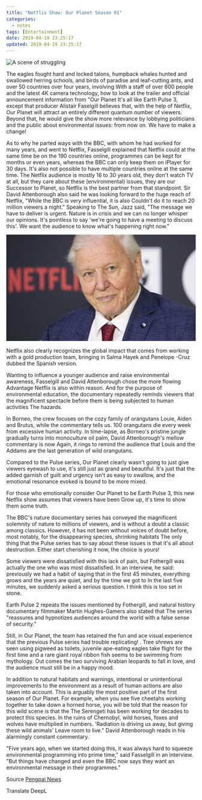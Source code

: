 ```yaml
---
title: "Netflix Show: Our Planet Season 01"
categories:
  - notes
tags: [Entertainment]
date: 2019-04-19 23:25:17
updated: 2019-04-19 23:25:17
---
```


![A scene of struggling](1555713393372.png)



The eagles fought hard and locked talons, humpback whales hunted and swallowed herring schools, and birds of paradise and leaf-cutting ants, and over 50 countries over four years, involving With a staff of over 600 people and the latest 4K camera technology, how to look at the trailer and official announcement information from "Our Planet It's all like Earth Pulse 3, except that producer Alistair Faselgill believes that, with the help of Netflix, Our Planet will attract an entirely different quantum number of viewers. Beyond that, he would give the show more relevance by lobbying politicians and the public about environmental issues: from now on. We have to make a change!

As to why he parted ways with the BBC, with whom he had worked for many years, and went to Netflix, Fasselgill explained that Netflix could at the same time be on the 190 countries online, programmes can be kept for months or even years, whereas the BBC can only keep them on iPlayer for 30 days. It's also not possible to have multiple countries online at the same time. The Netflix audience is mostly 16 to 30 years old, they don't watch TV at all, but they care about these (environmental) issues, they are our Successor to Planet, so Netflix is the best partner from that standpoint. Sir David Attenborough also said he was looking forward to the huge reach of Netflix, "While the BBC is very influential, it is also Couldn't do it to reach 20 million viewers a night." Speaking to The Sun, Jazz said, "The message we have to deliver is urgent. Nature is in crisis and we can no longer whisper our opinions. It's pointless to say 'we're going to have a meeting to discuss this'. We want the audience to know what's happening right now."



![David Attenborough](0.png)



Netflix also clearly recognizes the global impact that comes from working with a gold production team, bringing in Salma Hayek and Penelope -Cruz dubbed the Spanish version.

Wanting to influence a younger audience and raise environmental awareness, Fasselgill and David Attenborough chose the more flowing Advantage Netflix is also within reason. And for the purpose of environmental education, the documentary repeatedly reminds viewers that the magnificent spectacle before them is being subjected to human activities The hazards.

In Borneo, the crew focuses on the cozy family of orangutans Louie, Aiden and Brutus, while the commentary tells us. 100 orangutans die every week from excessive human activity. In time-lapse, as Borneo's pristine jungle gradually turns into monoculture oil palm, David Attenborough's mellow commentary is now Again, it rings to remind the audience that Louis and the Addams are the last generation of wild orangutans.

Compared to the Pulse series, Our Planet clearly wasn't going to just give viewers eyewash to use, it's still just as grand and beautiful. It's just that the added garnish of guilt and urgency isn't as easy to swallow, and the emotional resonance evoked is bound to be more mixed.

For those who emotionally consider Our Planet to be Earth Pulse 3, this new Netflix show assumes that viewers have been Grow up, it's time to show them some truth.

The BBC's nature documentary series has conveyed the magnificent solemnity of nature to millions of viewers, and is without a doubt a classic among classics. However, it has not been without voices of doubt before, most notably, for the disappearing species, shrinking habitats The only thing that the Pulse series has to say about these issues is that it's all about destruction. Either start cherishing it now, the choice is yours!

Some viewers were dissatisfied with this lack of pain, but Fothergill was actually the one who was most dissatisfied. In an interview, he said: previously we had a habit of saying that in the first 45 minutes, everything grows and the years are quiet, and by the time we got to In the last five minutes, we suddenly asked a serious question. I think this is too set in stone.

Earth Pulse 2 repeats the issues mentioned by Fothergill, and natural history documentary filmmaker Martin Hughes-Gamers also stated that The series "reassures and hypnotizes audiences around the world with a false sense of security."

Still, in Our Planet, the team has retained the fun and ace visual experience that the previous Pulse series had trouble replicating! . Tree shrews are seen using pigweed as toilets, juvenile ape-eating eagles take flight for the first time and a rare giant royal ribbon fish seems to be swimming from mythology. Out comes the two surviving Arabian leopards to fall in love, and the audience must still be in a happy mood.

In addition to natural habitats and warnings, intentional or unintentional improvements to the environment as a result of human actions are also taken into account. This is arguably the most positive part of the first season of Our Planet. For example, when you see five cheetahs working together to take down a horned horse, you will be told that the reason for this wild scene is that the The Serengeti has been working for decades to protect this species. In the ruins of Chernobyl, wild horses, foxes and wolves have multiplied in numbers. 'Radiation is driving us away, but giving these wild animals' Leave room to live." David Attenborough reads in his alarmingly constant commentary.

"Five years ago, when we started doing this, it was always hard to squeeze environmental programming into prime time," said Fasselgill in an interview. "But things have changed and even the BBC now says they want an environmental message in their programmes."



Source [Pengpai News](https://www.thepaper.cn/newsDetail_forward_3238147)

Translate DeepL